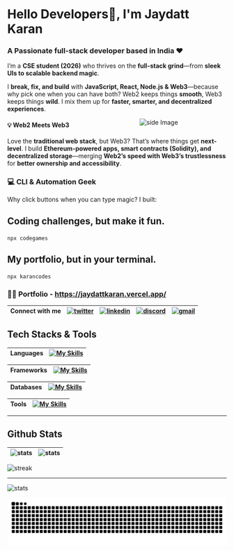 

# Hello Developers👋, I'm Jaydatt Karan
### A Passionate full-stack developer based in India ❤️

I’m a **CSE student (2026)** who thrives on the **full-stack grind**—from **sleek UIs to scalable backend magic**.  

I **break, fix, and build** with **JavaScript, React, Node.js & Web3**—because why pick one when you can have both? Web2 keeps things **smooth**, Web3 keeps things **wild**. I mix them up for **faster, smarter, and decentralized experiences**.  

<img src="https://github.com/sciencepal/sciencepal/blob/master/assets/life_balance.gif" alt="side Image" align="right" width="200" height="auto" />

#### 💡 Web2 Meets Web3
Love the **traditional web stack**, but Web3? That’s where things get **next-level**. I build **Ethereum-powered apps, smart contracts (Solidity), and decentralized storage**—merging **Web2’s speed with Web3’s trustlessness** for **better ownership and accessibility**. 


### 💻 CLI & Automation Geek
Why click buttons when you can type magic? I built:


Coding challenges, but make it fun.
---
```
npx codegames
```


My portfolio, but in your terminal.
---
```
npx karancodes
```

### 👨‍💻 Portfolio - https://jaydattkaran.vercel.app/

<!-- <img align="left" src="https://visitor-badge.laobi.icu/badge?page_id=jaydattkaran.jaydattkaran" /> -->

| Connect with me | [![twitter](https://skillicons.dev/icons?i=twitter)](https://twitter.com/jaydattkaran) | [![linkedin](https://skillicons.dev/icons?i=linkedin)](https://www.linkedin.com/in/jaydattkaran/) | [![discord](https://skillicons.dev/icons?i=discord)](https://discord.com/users/karan.xyz) | [![gmail](https://skillicons.dev/icons?i=gmail)](mailto:karanjaydatt03@gmail.com) |
| ------------- | ------------- | ------------- | ------------- | ------------- |

## Tech Stacks & Tools

| Languages | [![My Skills](https://skillicons.dev/icons?i=c,cpp,html,css,tailwindcss,js,ts)](https://skillicons.dev) | 
| ------------- | ------------- |

| Frameworks | [![My Skills](https://skillicons.dev/icons?i=react,nextjs,threejs,express,vite)](https://skillicons.dev) | 
| ------------- | ------------- |

| Databases | [![My Skills](https://skillicons.dev/icons?i=mongodb,postgres,appwrite)](https://skillicons.dev) | 
| ------------- | ------------- |

| Tools | [![My Skills](https://skillicons.dev/icons?i=postman,git,aws,figma,bash,gcp,linux,ubuntu)](https://skillicons.dev)  | 
| ------------- | ------------- |

---

## Github Stats

| ![stats](https://github-readme-stats.vercel.app/api?username=jaydattkaran&show_icons=true&theme=gotham&hide_border=true) | ![stats](https://github-readme-stats.vercel.app/api/top-langs/?username=anuraghazra&layout=compact&theme=gotham&hide_border=true) |
| ------------- | ------------- |

![streak](https://github-readme-streak-stats-trinibs-projects.vercel.app/?user=jaydattkaran&theme=gotham)

---
![stats](https://github-readme-activity-graph.vercel.app/graph?username=jaydattkaran&radius=16&theme=react&area=true&order=5)


![snake animation](https://raw.githubusercontent.com/jaydattkaran/jaydattkaran/output/snake.svg)


